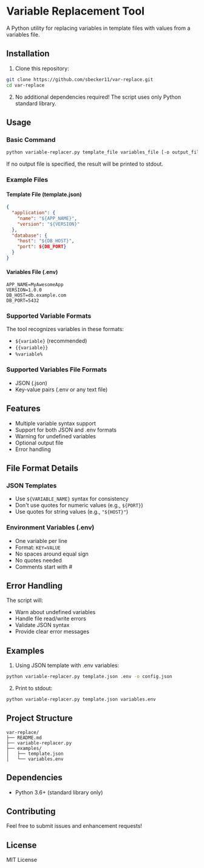 # Variable Replacement Tool

A Python utility for replacing variables in template files with values from a variables file.

## Installation

1. Clone this repository:
```bash
git clone https://github.com/sbecker11/var-replace.git
cd var-replace
```

2. No additional dependencies required! The script uses only Python standard library.

## Usage

### Basic Command
```bash
python variable-replacer.py template_file variables_file [-o output_file]
```

If no output file is specified, the result will be printed to stdout.

### Example Files

#### Template File (template.json)
```json
{
  "application": {
    "name": "${APP_NAME}",
    "version": "${VERSION}"
  },
  "database": {
    "host": "${DB_HOST}",
    "port": ${DB_PORT}
  }
}
```

#### Variables File (.env)
```
APP_NAME=MyAwesomeApp
VERSION=1.0.0
DB_HOST=db.example.com
DB_PORT=5432
```

### Supported Variable Formats
The tool recognizes variables in these formats:
- `${variable}` (recommended)
- `{{variable}}`
- `%variable%`

### Supported Variables File Formats
- JSON (.json)
- Key-value pairs (.env or any text file)

## Features

- Multiple variable syntax support
- Support for both JSON and .env formats
- Warning for undefined variables
- Optional output file
- Error handling

## File Format Details

### JSON Templates
- Use `${VARIABLE_NAME}` syntax for consistency
- Don't use quotes for numeric values (e.g., `${PORT}`)
- Use quotes for string values (e.g., `"${HOST}"`)

### Environment Variables (.env)
- One variable per line
- Format: `KEY=VALUE`
- No spaces around equal sign
- No quotes needed
- Comments start with #

## Error Handling

The script will:
- Warn about undefined variables
- Handle file read/write errors
- Validate JSON syntax
- Provide clear error messages

## Examples

1. Using JSON template with .env variables:
```bash
python variable-replacer.py template.json .env -o config.json
```

2. Print to stdout:
```bash
python variable-replacer.py template.json variables.env
```

## Project Structure
```
var-replace/
├── README.md
├── variable-replacer.py
├── examples/
│   ├── template.json
│   └── variables.env
```

## Dependencies

- Python 3.6+ (standard library only)

## Contributing

Feel free to submit issues and enhancement requests!

## License

MIT License
